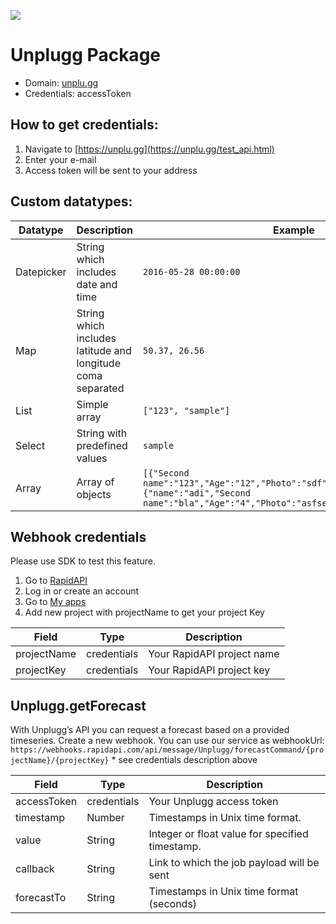 [![](https://scdn.rapidapi.com/RapidAPI_banner.png)](https://rapidapi.com/package/Unplugg/functions?utm_source=RapidAPIGitHub_UnpluggFunctions&utm_medium=button&utm_content=RapidAPI_GitHub)
# Unplugg Package

* Domain: [unplu.gg](https://unplu.gg)
* Credentials: accessToken

## How to get credentials:
1. Navigate to [https://unplu.gg](https://unplu.gg/test_api.html)
2. Enter your e-mail
3. Access token will be sent to your address

## Custom datatypes:
 |Datatype|Description|Example
 |--------|-----------|----------
 |Datepicker|String which includes date and time|```2016-05-28 00:00:00```
 |Map|String which includes latitude and longitude coma separated|```50.37, 26.56```
 |List|Simple array|```["123", "sample"]```
 |Select|String with predefined values|```sample```
 |Array|Array of objects|```[{"Second name":"123","Age":"12","Photo":"sdf","Draft":"sdfsdf"},{"name":"adi","Second name":"bla","Age":"4","Photo":"asfserwe","Draft":"sdfsdf"}] ```

## Webhook credentials
 Please use SDK to test this feature.
 1. Go to [RapidAPI](http://rapidapi.com)
 2. Log in or create an account
 3. Go to [My apps](https://dashboard.rapidapi.com/projects)
 4. Add new project with projectName to get your project Key

 | Field      | Type       | Description
 |------------|------------|----------
 | projectName     | credentials| Your RapidAPI project name
 | projectKey | credentials     | Your RapidAPI project key


## Unplugg.getForecast
With Unplugg’s API you can request a forecast based on a provided timeseries.
Create a new webhook. You can use our service as webhookUrl:
```https://webhooks.rapidapi.com/api/message/Unplugg/forecastCommand/{projectName}/{projectKey}``` * see credentials description above

| Field      | Type       | Description
|------------|------------|----------
| accessToken| credentials| Your Unplugg access token
| timestamp  | Number     | Timestamps in Unix time format.
| value      | String     | Integer or float value for specified timestamp.
| callback   | String     | Link to which the job payload will be sent
| forecastTo | String     | Timestamps in Unix time format (seconds)

